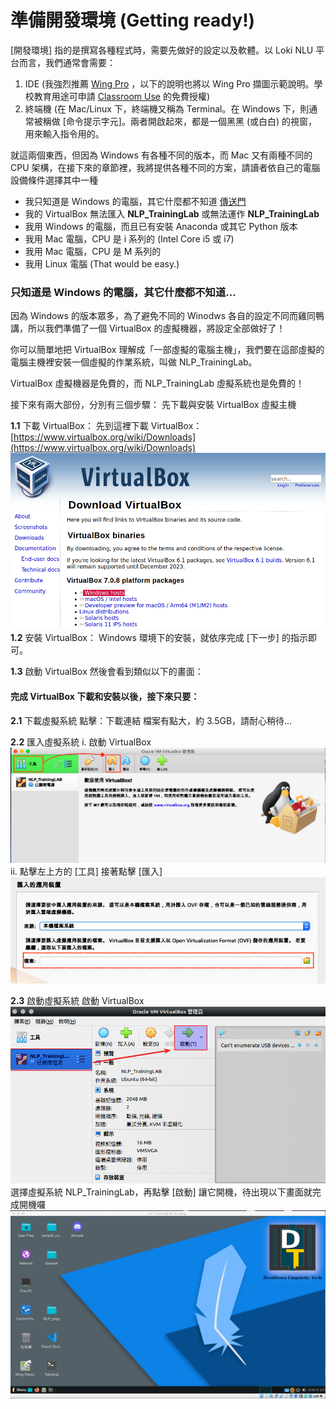 # 準備開發環境 (Getting ready!)

[開發環境] 指的是撰寫各種程式時，需要先做好的設定以及軟體。以 Loki NLU 平台而言，我們通常會需要：

1. IDE (我強烈推薦 [Wing Pro](https://wingware.com/) ，以下的說明也將以 Wing Pro 擷圖示範說明。學校教育用途可申請 [Classroom Use](https://wingware.com/store/free) 的免費授權)
2. 終端機 (在 Mac/Linux 下，終端機又稱為 Terminal。在 Windows 下，則通常被稱做 [命令提示字元]。兩者開啟起來，都是一個黑黑 (或白白) 的視窗，用來輸入指令用的。

就這兩個東西，但因為 Windows 有各種不同的版本，而 Mac 又有兩種不同的 CPU 架構，在接下來的章節裡，我將提供各種不同的方案，請讀者依自己的電腦設備條件選擇其中一種

 - 我只知道是 Windows 的電腦，其它什麼都不知道 [傳送門](https://github.com/Droidtown/Loki_NLU_The_Handbook/blob/main/Chapter_01_Get_ready.md#%E5%8F%AA%E7%9F%A5%E9%81%93%E6%98%AF-windows-%E7%9A%84%E9%9B%BB%E8%85%A6%E5%85%B6%E5%AE%83%E4%BB%80%E9%BA%BC%E9%83%BD%E4%B8%8D%E7%9F%A5%E9%81%93)
 - 我的 VirtualBox 無法匯入 **NLP\_TrainingLab** 或無法運作 **NLP\_TrainingLab**
 - 我用 Windows 的電腦，而且已有安裝 Anaconda 或其它 Python 版本
 - 我用 Mac 電腦，CPU 是 i 系列的 (Intel Core i5 或 i7)
 - 我用 Mac 電腦，CPU 是 M 系列的
 - 我用 Linux 電腦 (That would be easy.)

### 只知道是 Windows 的電腦，其它什麼都不知道…
因為 Windows 的版本眾多，為了避免不同的 Winodws 各自的設定不同而雞同鴨講，所以我們準備了一個 VirtualBox 的虛擬機器，將設定全部做好了！

你可以簡單地把 VirtualBox 理解成「一部虛擬的電腦主機」，我們要在這部虛擬的電腦主機裡安裝一個虛擬的作業系統，叫做 NLP_TrainingLab。

 VirtualBox 虛擬機器是免費的，而 NLP_TrainingLab 虛擬系統也是免費的！

接下來有兩大部份，分別有三個步驟：
先下載與安裝 VirtualBox 虛擬主機

**1.1** 下載 VirtualBox：
先到這裡下載 VirtualBox：[https://www.virtualbox.org/wiki/Downloads](https://www.virtualbox.org/wiki/Downloads) 
![ ](./media/Chapter01_01.png  "Virtualbox_Download")
**1.2** 安裝 VirtualBox：
Windows 環境下的安裝，就依序完成 [下一步] 的指示即可。

**1.3** 啟動 VirtualBox 然後會看到類似以下的畫面：

#### 完成 VirtualBox 下載和安裝以後，接下來只要：

**2.1** 下載虛擬系統
點擊：下載連結
檔案有點大，約 3.5GB，請耐心稍待…

**2.2** 匯入虛擬系統
	i. 啟動 VirtualBox
		![ ](./media/Chapter01_02.png  "Virtualbox_Import_1")
	ii. 點擊左上方的 [工具] 接著點擊 [匯入]
		![ ](./media/Chapter01_03.png  "Virtualbox_Import_2")

**2.3** 啟動虛擬系統
    啟動 VirtualBox
		![ ](./media/Chapter01_04.png  "Virtualbox_Start_1")
    選擇虛擬系統 NLP_TrainingLab，再點擊 [啟動] 讓它開機，待出現以下畫面就完成開機囉
		![ ](./media/Chapter01_05.png  "Virtualbox_Start_2")


